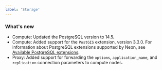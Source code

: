 ```yaml
---
label: 'Storage'
---
```


### What's new

- Compute: Updated the PostgreSQL version to 14.5.
- Compute: Added support for the `PostGIS` extension, version 3.3.0. For information about PostgreSQL extensions supported by Neon, see [Available PostgreSQL extensions](/docs/reference/compatibility/#available-postgresql-extensions).
- Proxy: Added support for forwarding the `options`, `application_name`, and `replication` connection parameters to compute nodes.